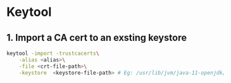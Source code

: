 # Keytool


## 1. Import a CA cert to an exsting keystore

```sh
keytool -import -trustcacerts\
    -alias <alias>\
    -file <crt-file-path>\
    -keystore  <keystore-file-path> # Eg: /usr/lib/jvm/java-11-openjdk/lib/security/cacerts
```
